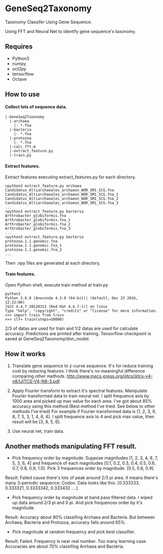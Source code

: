 # GeneSeq2Taxonomy
Taxonomy Classifer Using Gene Sequence.

Using FFT and Neural Net to identify gene sequence's taxonomy.

## Requires
- Python3
- numpy
- oct2py
- tensorflow
- Octave

## How to use

#### Collect lots of sequence data.

```
|-GeneSeq2Taxonomy
  |-archaea
    |- *.fna
  |-bacteria
    |- *.fna
  |-protozoa
    |- *.fna
  |-calc_fft.m
  |-extract_feature.py
  |-train.py
```

#### Extract features.

Extract features executing extract_features.py for each directory.

```
>python3 extract_feature.py archaea
Candidatus_Altiarchaeales_archaeon_WOR_SM1_SCG.fna
Candidatus_Altiarchaeales_archaeon_WOR_SM1_SCG.fna_1
Candidatus_Altiarchaeales_archaeon_WOR_SM1_SCG.fna_2
Candidatus_Altiarchaeales_archaeon_WOR_SM1_SCG.fna_3
...
>python3 extract_feature.py bacteria
Arthrobacter_globiformis.fna
Arthrobacter_globiformis.fna_1
Arthrobacter_globiformis.fna_2
Arthrobacter_globiformis.fna_3
...
>python3 extract_feature.py bacteria
protozoa.1.1.genomic.fna
protozoa.1.1.genomic.fna_1
protozoa.1.1.genomic.fna_2
...
```
Then .npy files are generated at each directory.

#### Train features.

Open Python shell, execute train method at train.py

```
python3
Python 3.6.0 |Anaconda 4.3.0 (64-bit)| (default, Dec 23 2016, 12:22:00) 
[GCC 4.4.7 20120313 (Red Hat 4.4.7-1)] on linux
Type "help", "copyright", "credits" or "license" for more information.
>>> import train from train
>>> clf= train(steps=50000)
```

2/3 of datas are used for train and 1/2 datas are used for calculate accuracy.
Predictions are printed after training.
Tensorflow checkpoint is saved at GeneSeq2Taxonomy/dnn_model.

## How it works

1. Translate gene sequence to z-curve sequence. It's for reduce training cost by reducing features.
I think there's no meaningful difference comparing other methods.
http://www.mecs-press.org/ijitcs/ijitcs-v4-n8/IJITCS-V4-N8-3.pdf

2. Apply Fourier transform to extract it's spectral features. Manipulate Fourier transformed data to train neural net.
I split frequence axis by 1000 area and picked up max value for each area. I've got about 85% accuracy using this method.(Best method I've tried. See below to other methods I've tried)
For example if Fourier transformed data is [1, 2, 3, 6, 8, 7, 5, 3, 1, 4, 6, 4]. I split frequence axis to 4 and pick max value, then result will be [3, 8, 5, 6].

3. Use neural net, train data.

## Another methods manipulating FFT result.
- Pick frequency order by magnitude.
Suppose magnitudes [1, 2, 3, 4, 8, 7, 5, 3, 6, 4] and frequence of each magnitudes [0.1, 0.2, 0.3, 0.4, 0.5, 0.6, 0.7, 0.8, 0.9, 1.0]. Pick 3 frequences order by magnitude. [0.5, 0.6, 0.9].

Result: Failed cause there's lots of peak around 2/3 pi area. It means there's many 3-periodic sequence; Codon. Data looks like this.
[0.333333, 0.333321, 0.3333342, 0.333432 ....]

- Pick frequency order by magnitude at band pass filtered data.
I wiped up data around 2/3 pi and 0 pi. And pick frequences order by it's magnitude.

Result: Accuracy about 80% classifing Archaea and Bacteria. But between Archaea, Bacteria and Protozoa, accuracy falls around 65%.

- Pick magnitude at random frequency and pick best classifier.

Result: Failed. Frequency is near real number. Too many learning case. Accuracies are about 70% classifing Archaea and Bacteria.
